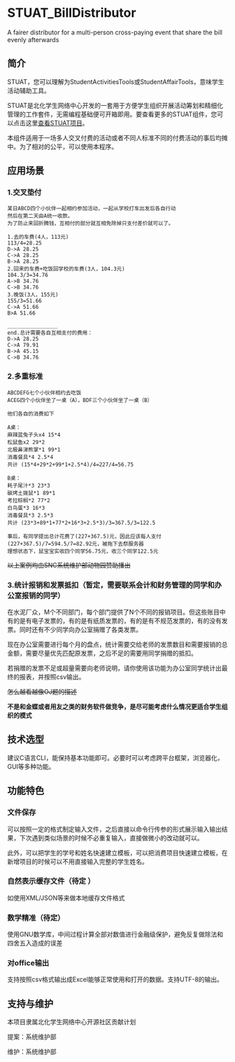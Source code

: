 # STUAT_BillDistributor
A fairer distributor for a multi-person cross-paying event that share the bill evenly afterwards

## 简介

STUAT，您可以理解为StudentActivitiesTools或StudentAffairTools，意味学生活动辅助工具。

STUAT是北化学生网络中心开发的一套用于方便学生组织开展活动筹划和精细化管理的工作套件，无需编程基础便可开箱即用。要查看更多的STUAT组件，您可以点击这里[查看STUAT项目](https://github.com/BUCTSNC/STUAT)。

本组件适用于一场多人交叉付费的活动或者不同人标准不同的付费活动的事后均摊中。为了相对的公平，可以使用本程序。



## 应用场景

### 1.交叉垫付

```
某日ABCD四个小伙伴一起相约参加活动，一起从学校打车出发后各自行动
然后在第二天由A统一收款。
为了防止来回折腾钱，互相付的部分就互相免除掉只支付差价就可以了。

1.去的车费(4人，113元)
113/4=28.25
D->A 28.25
C->A 28.25
B->A 28.25
2.回来的车费+吃饭回学校的车费(3人，104.3元)
104.3/3=34.76
A->B 34.76
C->B 34.76
3.晚饭(3人，155元)
155/3=51.66
C->A 51.66
B>A 51.66

________________
end.总计需要各自互相支付的费用：
D->A 28.25
C->A 79.91
B->A 45.15
C->B 34.76

```

### 2.多重标准

```
ABCDEFG七个小伙伴相约去吃饭
ACEG四个小伙伴坐了一桌（A），BDF三个小伙伴坐了一桌（B）

他们各自的消费如下

A桌：
麻辣蓝兔子头x4 15*4
松鼠鱼x2 29*2
北极鼻涕熊掌*1 99*1
消毒餐具*4 2.5*4
共计 (15*4+29*2+99*1+2.5*4)/4=227/4=56.75

B桌：
耗子尾汁*3 23*3
碳烤土拨鼠*1 89*1
考拉棕榈*2 77*2
白鸟蛋*3 16*3
消毒餐具*3 2.5*3
共计 (23*3+89*1+77*2+16*3+2.5*3)/3=367.5/3=122.5

事后，有同学提出总计花费了(227+367.5)元，因此应该每人支付(227+367.5)/7=594.5/7=82.92元，被拖下去祭服务器
理想状态下，鼠宝宝实收四个同学56.75元，收三个同学122.5元

```

~~以上案例均由SNC系统维护部动物园赞助播出~~

### 3.统计报销和发票抵扣（暂定，需要联系会计和财务管理的同学和办公室报销的同学）

在水泥厂众，M个不同部门，每个部门提供了N个不同的报销项目。但这些账目中有的是有电子发票的，有的是有纸质发票的，有的是有不规范发票的，有的没有发票。同时还有不少同学向办公室捐赠了各类发票。

现在办公室需要进行每个月的盘点，统计需要交给老师的发票数目和需要报销的总金额，需要尽量优先匹配原发票，之后不足的需要用同学捐赠的抵扣。

若捐赠的发票不足或超量需要向老师说明，请你使用该功能为办公室同学统计出最终的报表，并按照csv输出。

~~怎么越看越像OJ题的描述~~

**不是和金蝶或者用友之类的财务软件做竞争，是尽可能考虑什么情况更适合学生组织的模式**



## 技术选型

建议C语言CLI，能保持基本功能即可。必要时可以考虑跨平台框架，浏览器化，GUI等多种功能。



## 功能特色

### 文件保存

可以按照一定的格式制定输入文件，之后直接以命令行传参的形式展示输入输出结果，下次遇到类似场景的时候不必重复输入，直接做微小的改动就可以。

此外，可以把学生的学号和姓名快速建立模板，可以把消费项目快速建立模板，在新增项目的时候可以不用直接输入完整的学生姓名。

###  自然表示缓存文件（待定 ） 

如使用XML/JSON等来做本地缓存文件格式

### 数学精准（待定）

使用GNU数学库，中间过程计算全部对数值进行金融级保护，避免反复做除法和四舍五入造成的误差

### 对office输出

支持按照csv格式输出成Excel能够正常使用和打开的数据。支持UTF-8的输出。





## 支持与维护

本项目隶属北化学生网络中心开源社区贡献计划

提案：系统维护部

维护：系统维护部